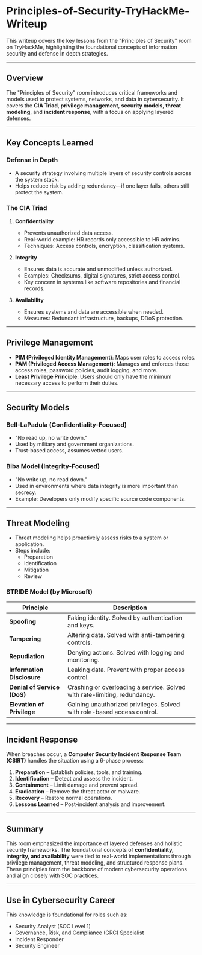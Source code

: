 # Principles-of-Security-TryHackMe-Writeup
This writeup covers the key lessons from the "Principles of Security" room on TryHackMe, highlighting the foundational concepts of information security and defense in depth strategies.

---

## Overview

The "Principles of Security" room introduces critical frameworks and models used to protect systems, networks, and data in cybersecurity. It covers the **CIA Triad**, **privilege management**, **security models**, **threat modeling**, and **incident response**, with a focus on applying layered defenses.

---

## Key Concepts Learned

### Defense in Depth

- A security strategy involving multiple layers of security controls across the system stack.
- Helps reduce risk by adding redundancy—if one layer fails, others still protect the system.

### The CIA Triad

1. **Confidentiality**
   - Prevents unauthorized data access.
   - Real-world example: HR records only accessible to HR admins.
   - Techniques: Access controls, encryption, classification systems.

2. **Integrity**
   - Ensures data is accurate and unmodified unless authorized.
   - Examples: Checksums, digital signatures, strict access control.
   - Key concern in systems like software repositories and financial records.

3. **Availability**
   - Ensures systems and data are accessible when needed.
   - Measures: Redundant infrastructure, backups, DDoS protection.

---

## Privilege Management

- **PIM (Privileged Identity Management)**: Maps user roles to access roles.
- **PAM (Privileged Access Management)**: Manages and enforces those access roles, password policies, audit logging, and more.
- **Least Privilege Principle**: Users should only have the minimum necessary access to perform their duties.

---

## Security Models

### Bell-LaPadula (Confidentiality-Focused)
- "No read up, no write down."
- Used by military and government organizations.
- Trust-based access, assumes vetted users.

### Biba Model (Integrity-Focused)
- "No write up, no read down."
- Used in environments where data integrity is more important than secrecy.
- Example: Developers only modify specific source code components.

---

## Threat Modeling

- Threat modeling helps proactively assess risks to a system or application.
- Steps include:
  - Preparation
  - Identification
  - Mitigation
  - Review

### STRIDE Model (by Microsoft)
| Principle         | Description |
|------------------|-------------|
| **Spoofing**      | Faking identity. Solved by authentication and keys. |
| **Tampering**     | Altering data. Solved with anti-tampering controls. |
| **Repudiation**   | Denying actions. Solved with logging and monitoring. |
| **Information Disclosure** | Leaking data. Prevent with proper access control. |
| **Denial of Service (DoS)** | Crashing or overloading a service. Solved with rate-limiting, redundancy. |
| **Elevation of Privilege** | Gaining unauthorized privileges. Solved with role-based access control. |

---

## Incident Response

When breaches occur, a **Computer Security Incident Response Team (CSIRT)** handles the situation using a 6-phase process:

1. **Preparation** – Establish policies, tools, and training.
2. **Identification** – Detect and assess the incident.
3. **Containment** – Limit damage and prevent spread.
4. **Eradication** – Remove the threat actor or malware.
5. **Recovery** – Restore normal operations.
6. **Lessons Learned** – Post-incident analysis and improvement.

---

## Summary

This room emphasized the importance of layered defenses and holistic security frameworks. The foundational concepts of **confidentiality, integrity, and availability** were tied to real-world implementations through privilege management, threat modeling, and structured response plans. These principles form the backbone of modern cybersecurity operations and align closely with SOC practices.

---

## Use in Cybersecurity Career

This knowledge is foundational for roles such as:

- Security Analyst (SOC Level 1)
- Governance, Risk, and Compliance (GRC) Specialist
- Incident Responder
- Security Engineer
